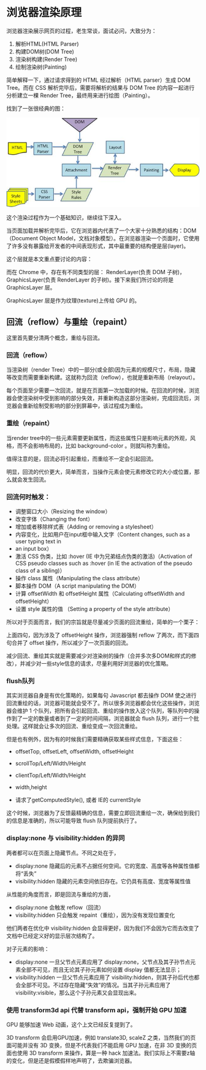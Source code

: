 # 浏览器渲染原理



浏览器渲染展示网页的过程，老生常谈，面试必问，大致分为：

1. 解析HTML(HTML Parser)
2. 构建DOM树(DOM Tree)
3. 渲染树构建(Render Tree)
4. 绘制渲染树(Painting)

简单解释一下，通过请求得到的 HTML 经过解析（HTML parser）生成 DOM Tree。而在 CSS 解析完毕后，需要将解析的结果与 DOM Tree 的内容一起进行分析建立一棵 Render Tree，最终用来进行绘图（Painting）。

找到了一张很经典的图：

![浏览器渲染页面过程](../assets/html-parse.jpg)

这个渲染过程作为一个基础知识，继续往下深入。

当页面加载并解析完毕后，它在浏览器内代表了一个大家十分熟悉的结构：DOM（Document Object Model，文档对象模型）。在浏览器渲染一个页面时，它使用了许多没有暴露给开发者的中间表现形式，其中最重要的结构便是层(layer)。

这个层就是本文重点要讨论的内容：

而在 Chrome 中，存在有不同类型的层： RenderLayer(负责 DOM 子树)，GraphicsLayer(负责 RenderLayer 的子树)。接下来我们所讨论的将是 GraphicsLayer 层。

GraphicsLayer 层是作为纹理(texture)上传给 GPU 的。





## **回流（reflow）与重绘（repaint）**

这里首先要分清两个概念，重绘与回流。

### **回流（reflow）**

当渲染树（render Tree）中的一部分(或全部)因为元素的规模尺寸，布局，隐藏等改变而需要重新构建。这就称为回流（reflow），也就是重新布局（relayout）。

每个页面至少需要一次回流，就是在页面第一次加载的时候。在回流的时候，浏览器会使渲染树中受到影响的部分失效，并重新构造这部分渲染树，完成回流后，浏览器会重新绘制受影响的部分到屏幕中，该过程成为重绘。

### **重绘（repaint）**

当render tree中的一些元素需要更新属性，而这些属性只是影响元素的外观，风格，而不会影响布局的，比如 background-color 。则就叫称为重绘。

值得注意的是，回流必将引起重绘，而重绘不一定会引起回流。

明显，回流的代价更大，简单而言，当操作元素会使元素修改它的大小或位置，那么就会发生回流。

### **回流何时触发：**

- 调整窗口大小（Resizing the window）
- 改变字体（Changing the font）
- 增加或者移除样式表（Adding or removing a stylesheet）
- 内容变化，比如用户在input框中输入文字（Content changes, such as a user typing text in
- an input box）
- 激活 CSS 伪类，比如 :hover (IE 中为兄弟结点伪类的激活)（Activation of CSS pseudo classes such as :hover (in IE the activation of the pseudo class of a sibling)）
- 操作 class 属性（Manipulating the class attribute）
- 脚本操作 DOM（A script manipulating the DOM）
- 计算 offsetWidth 和 offsetHeight 属性（Calculating offsetWidth and offsetHeight）
- 设置 style 属性的值 （Setting a property of the style attribute）

所以对于页面而言，我们的宗旨就是尽量减少页面的回流重绘，简单的一个栗子：

上面四句，因为涉及了 offsetHeight 操作，浏览器强制 reflow 了两次，而下面四句合并了 offset 操作，所以减少了一次页面的回流。 

减少回流、重绘其实就是需要减少对渲染树的操作（合并多次多DOM和样式的修改），并减少对一些style信息的请求，尽量利用好浏览器的优化策略。

### **flush队列**

其实浏览器自身是有优化策略的，如果每句 Javascript 都去操作 DOM 使之进行回流重绘的话，浏览器可能就会受不了。所以很多浏览器都会优化这些操作，浏览器会维护 1 个队列，把所有会引起回流、重绘的操作放入这个队列，等队列中的操作到了一定的数量或者到了一定的时间间隔，浏览器就会 flush 队列，进行一个批处理。这样就会让多次的回流、重绘变成一次回流重绘。

但是也有例外，因为有的时候我们需要精确获取某些样式信息，下面这些：

- offsetTop, offsetLeft, offsetWidth, offsetHeight


- scrollTop/Left/Width/Height


- clientTop/Left/Width/Height


- width,height


- 请求了getComputedStyle(), 或者 IE的 currentStyle

这个时候，浏览器为了反馈最精确的信息，需要立即回流重绘一次，确保给到我们的信息是准确的，所以可能导致 flush 队列提前执行了。

### **display:none 与 visibility:hidden 的异同**

两者都可以在页面上隐藏节点。不同之处在于，

- display:none 隐藏后的元素不占据任何空间。它的宽度、高度等各种属性值都将“丢失”
- visibility:hidden 隐藏的元素空间依旧存在。它仍具有高度、宽度等属性值

从性能的角度而言，即是回流与重绘的方面，

- display:none  会触发 reflow（回流）
- visibility:hidden  只会触发 repaint（重绘），因为没有发现位置变化

他们两者在优化中 visibility:hidden 会显得更好，因为我们不会因为它而去改变了文档中已经定义好的显示层次结构了。

对子元素的影响：

- display:none 一旦父节点元素应用了 display:none，父节点及其子孙节点元素全部不可见，而且无论其子孙元素如何设置 display 值都无法显示；
- visibility:hidden 一旦父节点元素应用了 visibility:hidden，则其子孙后代也都会全部不可见。不过存在隐藏“失效”的情况。当其子孙元素应用了 visibility:visible，那么这个子孙元素又会显现出来。





### **使用 transform3d api 代替 transform api，强制开始 GPU 加速**

GPU 能够加速 Web 动画，这个上文已经反复提到了。

3D transform 会启用GPU加速，例如 translate3D, scaleZ 之类，当然我们的页面可能并没有 3D 变换，但是不代表我们不能启用 GPU 加速，在非 3D 变换的页面也使用 3D transform 来操作，算是一种 hack 加速法。我们实际上不需要z轴的变化，但是还是假模假样地声明了，去欺骗浏览器。







